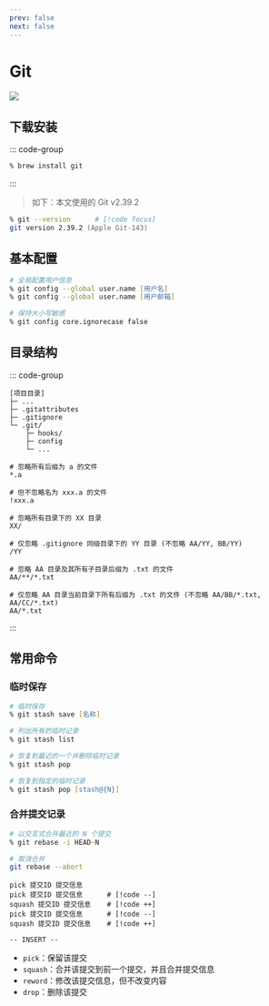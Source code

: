 ```yaml
---
prev: false
next: false
---
```


# Git

![](/static/skill-images/dev-tools--git.png)

## 下载安装

::: code-group

```zsh [Homebrew]
% brew install git
```

:::

> 如下：本文使用的 Git v2.39.2

```zsh
% git --version      # [!code focus]
git version 2.39.2 (Apple Git-143)
```

## 基本配置

```zsh
# 全局配置用户信息
% git config --global user.name [用户名]
% git config --global user.name [用户邮箱]

# 保持大小写敏感
% git config core.ignorecase false
```

## 目录结构

::: code-group

```[目录结构]
[项目目录]
├─ ...
├─ .gitattributes
├─ .gitignore
└─ .git/
    ├─ hooks/
    ├─ config
    └─ ...
```

```[.gitignore]
# 忽略所有后缀为 a 的文件
*.a

# 但不忽略名为 xxx.a 的文件
!xxx.a

# 忽略所有目录下的 XX 目录
XX/

# 仅忽略 .gitignore 同级目录下的 YY 目录 (不忽略 AA/YY, BB/YY)
/YY

# 忽略 AA 目录及其所有子目录后缀为 .txt 的文件
AA/**/*.txt

# 仅忽略 AA 目录当前目录下所有后缀为 .txt 的文件 (不忽略 AA/BB/*.txt, AA/CC/*.txt)
AA/*.txt
```

:::

## 常用命令

<!-- ### 本地分支

---

### 远程仓库

---

### 更改提交信息

--- -->

### 临时保存

```zsh
# 临时保存
% git stash save [名称]

# 列出所有的临时记录
% git stash list

# 恢复到最近的一个并删除临时记录
% git stash pop

# 恢复到指定的临时记录
% git stash pop [stash@{N}]
```

### 合并提交记录

```zsh
# 以交互式合并最近的 N 个提交
% git rebase -i HEAD~N

# 取消合并
git rebase --abort
```

```
pick 提交ID 提交信息
pick 提交ID 提交信息      # [!code --]
squash 提交ID 提交信息    # [!code ++]
pick 提交ID 提交信息      # [!code --]
squash 提交ID 提交信息    # [!code ++]

-- INSERT --
```

- `pick`：保留该提交
- `squash`：合并该提交到前一个提交，并且合并提交信息
- `reword`：修改该提交信息，但不改变内容
- `drop`：删除该提交
